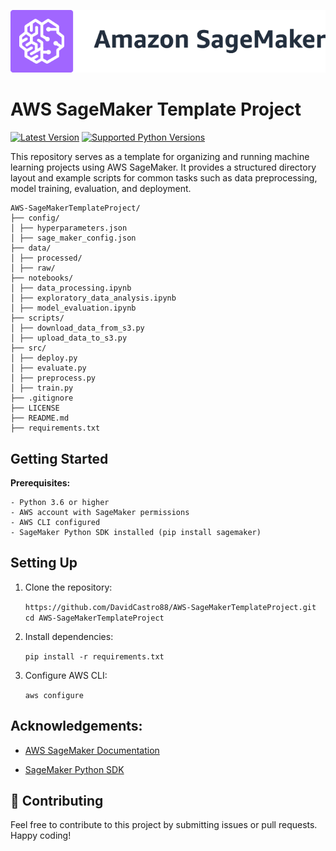 ![SageMaker](https://github.com/aws/sagemaker-training-toolkit/raw/master/branding/icon/sagemaker-banner.png)


# **AWS SageMaker Template Project**

[![Latest Version](https://img.shields.io/pypi/v/sagemaker-training.svg)](https://pypi.python.org/pypi/sagemaker-training) [![Supported Python Versions](https://img.shields.io/pypi/pyversions/sagemaker-training.svg)](https://pypi.python.org/pypi/sagemaker-training)

This repository serves as a template for organizing and running machine learning projects using AWS SageMaker. It provides a structured directory layout and example scripts for common tasks such as data preprocessing, model training, evaluation, and deployment.

```
AWS-SageMakerTemplateProject/
├── config/
│ ├── hyperparameters.json
│ ├── sage_maker_config.json
├── data/
│ ├── processed/
│ ├── raw/
├── notebooks/
│ ├── data_processing.ipynb
│ ├── exploratory_data_analysis.ipynb
│ ├── model_evaluation.ipynb
├── scripts/
│ ├── download_data_from_s3.py
│ ├── upload_data_to_s3.py
├── src/
│ ├── deploy.py
│ ├── evaluate.py
│ ├── preprocess.py
│ ├── train.py
├── .gitignore
├── LICENSE
├── README.md
├── requirements.txt
```

## **Getting Started**
  **Prerequisites:**
  
    - Python 3.6 or higher
    - AWS account with SageMaker permissions
    - AWS CLI configured
    - SageMaker Python SDK installed (pip install sagemaker)

## **Setting Up**

1. Clone the repository:

    `https://github.com/DavidCastro88/AWS-SageMakerTemplateProject.git
    cd AWS-SageMakerTemplateProject`

2. Install dependencies:
   
     `pip install -r requirements.txt`

4. Configure AWS CLI:
   
     `aws configure`

## **Acknowledgements**:
  
  - [AWS SageMaker Documentation](https://docs.aws.amazon.com/sagemaker/latest/dg/whatis.html)
    
  - [SageMaker Python SDK](https://sagemaker.readthedocs.io/en/stable/)

## :handshake: Contributing

Feel free to contribute to this project by submitting issues or pull requests. Happy coding!
